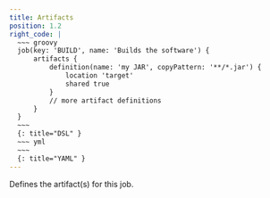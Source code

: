 ```yaml
---
title: Artifacts
position: 1.2
right_code: |
  ~~~ groovy
  job(key: 'BUILD', name: 'Builds the software') {
      artifacts {
          definition(name: 'my JAR', copyPattern: '**/*.jar') {
              location 'target'
              shared true
          }
          // more artifact definitions
      }
  }
  ~~~
  {: title="DSL" }
  ~~~ yml
  ~~~
  {: title="YAML" } 
---
```

Defines the artifact(s) for this job.